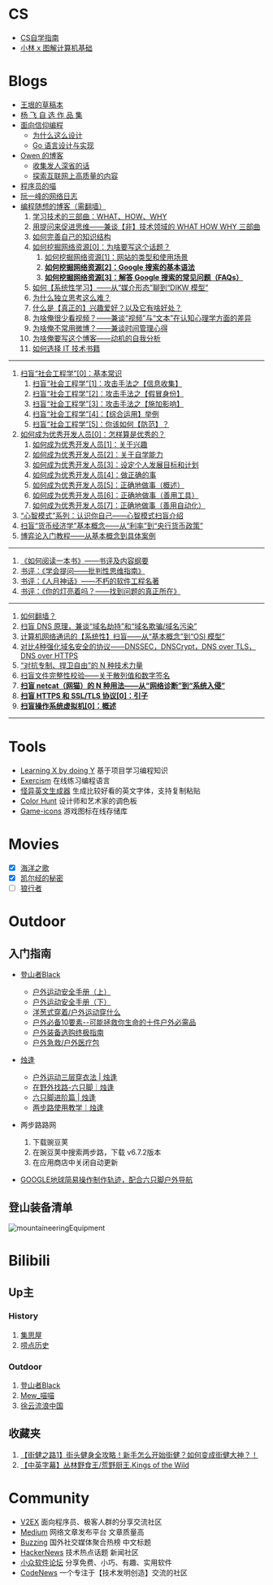# CS
- [CS自学指南](https://csdiy.wiki/CS%E5%AD%A6%E4%B9%A0%E8%A7%84%E5%88%92/)
- [小林 x 图解计算机基础](https://xiaolincoding.com/)
# Blogs
- [王垠的草稿本](https://yinwang1.wordpress.com/)
- [杨 飞 自 选 作 品 集](http://www.999kg.com/)
- [面向信仰编程](https://draveness.me/)
	- [为什么这么设计](https://draveness.me/whys-the-design/)
	- [Go 语言设计与实现](https://draveness.me/golang/)
- [Owen 的博客](https://www.owenyoung.com/)
	- [收集发人深省的话](https://www.owenyoung.com/quotes/)
	- [探索互联网上高质量的内容](https://www.owenyoung.com/sources/)
- [程序员的喵](https://catcoding.me/)
- [阮一峰的网络日志](https://www.ruanyifeng.com/blog/)
- [编程随想的博客（需翻墙）](https://program-think.blogspot.com/)
	1. [学习技术的三部曲：WHAT、HOW、WHY](https://program-think.blogspot.com/2009/02/study-technology-in-three-steps.html)
	2. [用提问来促进思维——兼谈【非】技术领域的 WHAT HOW WHY 三部曲](https://program-think.blogspot.com/2012/03/think-what-how-why.html)
	3. [如何完善自己的知识结构](https://program-think.blogspot.com/2013/09/knowledge-structure.html)
	4. [如何挖掘网络资源[0]：为啥要写这个话题？](https://program-think.blogspot.com/2013/03/internet-resource-discovery-0.html)
		1. [如何挖掘网络资源[1]：网站的类型和使用场景](https://program-think.blogspot.com/2013/03/internet-resource-discovery-1.html)
		2. **[如何挖掘网络资源[2]：Google 搜索的基本语法](https://program-think.blogspot.com/2013/03/internet-resource-discovery-2.html)**
		3. **[如何挖掘网络资源[3]：解答 Google 搜索的常见问题（FAQs）](https://program-think.blogspot.com/2013/03/internet-resource-discovery-3.html)**
	5. [如何【系统性学习】——从“媒介形态”聊到“DIKW 模型”](https://program-think.blogspot.com/2019/10/Systematic-Learning.html)
	6. [为什么独立思考这么难？](https://program-think.blogspot.com/2019/03/Why-Thinking-Hard-So-Hard.html)
	7. [什么是【真正的】兴趣爱好？以及它有啥好处？](https://program-think.blogspot.com/2015/12/Hobbies-and-Interests.html)
	8. [为啥俺很少看视频？——兼谈“视频”与“文本”在认知心理学方面的差异](https://program-think.blogspot.com/2017/08/Some-Reasons-to-Watch-Less-Videos.html)
	9. [为啥俺不常用微博？——兼谈时间管理心得](https://program-think.blogspot.com/2012/02/microblog-and-time-management.html)
	10. [为啥俺要写这个博客——动机的自我分析](https://program-think.blogspot.com/2013/04/why-write-blog.html)
	11. [如何选择 IT 技术书籍](https://program-think.blogspot.com/2009/01/choose-it-book.html)
***
1. [扫盲“社会工程学”[0]：基本常识](https://program-think.blogspot.com/2009/05/social-engineering-0-overview.html)
	1. [扫盲“社会工程学”[1]：攻击手法之【信息收集】](https://program-think.blogspot.com/2009/05/social-engineering-1-gather-information.html)
	2. [扫盲“社会工程学”[2]：攻击手法之【假冒身份】](https://program-think.blogspot.com/2009/05/social-engineering-2-pretend.html)
	3. [扫盲“社会工程学”[3]：攻击手法之【施加影响】](https://program-think.blogspot.com/2009/05/social-engineering-3-influence.html)
	4. [扫盲“社会工程学”[4]：【综合运用】举例](https://program-think.blogspot.com/2009/06/social-engineering-4-example.html)
	5. [扫盲“社会工程学”[5]：你该如何【防范】？](https://program-think.blogspot.com/2009/07/social-engineering-5-defend.html)
2. [如何成为优秀开发人员[0]：怎样算是优秀的？](https://program-think.blogspot.com/2009/01/0.html)
	1. [如何成为优秀开发人员[1]：关于兴趣](https://program-think.blogspot.com/2009/01/1.html)
	2. [如何成为优秀开发人员[2]：关于自学能力](https://program-think.blogspot.com/2009/01/2.html)
	3. [如何成为优秀开发人员[3]：设定个人发展目标和计划](https://program-think.blogspot.com/2009/01/3.html)
	4. [如何成为优秀开发人员[4]：做正确的事](https://program-think.blogspot.com/2009/01/4.html)
	5. [如何成为优秀开发人员[5]：正确地做事（概述）](https://program-think.blogspot.com/2009/02/5.html)
	6. [如何成为优秀开发人员[6]：正确地做事（善用工具）](https://program-think.blogspot.com/2009/02/6.html)
	7. [如何成为优秀开发人员[7]：正确地做事（善用自动化）](https://program-think.blogspot.com/2009/02/7.html)
3. [“心智模式”系列：认识你自己——心智模式扫盲介绍](https://program-think.blogspot.com/2010/02/about-mental-model.html)
4. [扫盲“货币经济学”基本概念——从“利率”到“央行货币政策”](https://program-think.blogspot.com/2019/08/Monetary-Economics.html)
5. [博弈论入门教程——从基本概念到具体案例](https://program-think.blogspot.com/2020/11/Game-Theory.html)
***
1. [《如何阅读一本书》——书评及内容纲要](https://program-think.blogspot.com/2013/04/how-to-read-book.html)
2. [书评：《学会提问——批判性思维指南》](https://program-think.blogspot.com/2010/10/book-review-asking-right-questions.html)
3. [书评：《人月神话》——不朽的软件工程名著](https://program-think.blogspot.com/2009/03/book-review-mythical-man-month.html)
4.  [书评：《你的灯亮着吗？——找到问题的真正所在》](https://program-think.blogspot.com/2009/07/book-review-are-your-lights-on.html)
***
1. [如何翻墙？](https://program-think.blogspot.com/2009/05/how-to-break-through-gfw.html)
2. [扫盲 DNS 原理，兼谈“域名劫持”和“域名欺骗/域名污染”](https://program-think.blogspot.com/2014/01/dns.html)
3. [计算机网络通讯的【系统性】扫盲——从“基本概念”到“OSI 模型”](https://program-think.blogspot.com/2021/03/Computer-Networks-Overview.html)
4. [对比4种强化域名安全的协议——DNSSEC，DNSCrypt，DNS over TLS，DNS over HTTPS](https://program-think.blogspot.com/2018/10/Comparison-of-DNS-Protocols.html)
5. [“对抗专制、捍卫自由”的 N 种技术力量](https://program-think.blogspot.com/2015/08/Technology-and-Freedom.html)
6. [扫盲文件完整性校验——关于散列值和数字签名](https://program-think.blogspot.com/2013/02/file-integrity-check.html)
7. **[扫盲 netcat（网猫）的 N 种用法——从“网络诊断”到“系统入侵”](https://program-think.blogspot.com/2019/09/Netcat-Tricks.html)**
8. **[扫盲 HTTPS 和 SSL/TLS 协议[0]：引子](https://program-think.blogspot.com/2014/11/https-ssl-tls-0.html)**
9. **[扫盲操作系统虚拟机[0]：概述](https://program-think.blogspot.com/2012/10/system-vm-0.html)**
***
# Tools
- [Learning X by doing Y](https://aquadzn.github.io/learn-x-by-doing-y/) 基于项目学习编程知识
- [Exercism](https://exercism.org/tracks) 在线练习编程语言
- [怪异英文生成器](https://www.dute.org/weird-fonts) 生成比较好看的英文字体，支持复制粘贴
- [Color Hunt](https://colorhunt.co/) 设计师和艺术家的调色板
- [Game-icons](https://game-icons.net/) 游戏图标在线存储库
# Movies
+ [x] [海洋之歌](http://www.wsscsc.com/play/26699-1-1.html)
+ [x] [凯尔经的秘密](https://www.youtube.com/watch?v=oe_JogMlDDw&t=2517s)
+ [ ] [狼行者](https://www.olevod.com/index.php/vod/play/id/23227/sid/1/nid/1.html)
# Outdoor
## 入门指南
- [登山者Black](https://space.bilibili.com/5682935)
	- [户外运动安全手册（上）](https://www.bilibili.com/video/BV1qe411x7gc/?spm_id_from=333.999.0.0&vd_source=ae16ff6478eb15c1b87880540263910b)
	- [户外运动安全手册（下）](https://www.bilibili.com/video/BV1rf4y1U7FZ/?spm_id_from=333.337.search-card.all.click&vd_source=ae16ff6478eb15c1b87880540263910b)
	- [洋葱式穿着/户外运动穿什么](https://www.bilibili.com/video/BV1xE411j77f/?spm_id_from=333.999.0.0&vd_source=ae16ff6478eb15c1b87880540263910b)
	- [户外必备10要素--可能拯救你生命的十件户外必需品](https://www.bilibili.com/video/BV14U4y1577f/?spm_id_from=333.999.0.0&vd_source=ae16ff6478eb15c1b87880540263910b)
	- [户外装备选购终极指南](https://www.bilibili.com/video/BV18z411h7Wq/?vd_source=ae16ff6478eb15c1b87880540263910b)
	- [户外急救/户外医疗包](https://www.bilibili.com/video/BV1ft4y1Q7nh/?spm_id_from=333.999.0.0&vd_source=ae16ff6478eb15c1b87880540263910b)

- [烛逢](https://space.bilibili.com/604006215)
	- [户外运动三层穿衣法 | 烛逢](https://www.bilibili.com/video/BV1CQ4y1v7qo/?spm_id_from=333.788&vd_source=ae16ff6478eb15c1b87880540263910b)
	- [在野外找路-六只脚｜烛逢](https://www.bilibili.com/video/BV1Tr4y1C7XT/?spm_id_from=333.788&vd_source=ae16ff6478eb15c1b87880540263910b)
	- [六只脚进阶篇 | 烛逢](https://www.bilibili.com/video/BV1af4y1T7dK/?spm_id_from=333.788&vd_source=ae16ff6478eb15c1b87880540263910b)
	- [两步路使用教学｜烛逢](https://www.bilibili.com/video/BV1Mi4y117Zc/?spm_id_from=333.999.0.0&vd_source=ae16ff6478eb15c1b87880540263910b)

- 两步路路网
	1. 下载豌豆荚
	2. 在豌豆荚中搜索两步路，下载 v6.7.2版本
	3. 在应用商店中关闭自动更新

- [GOOGLE地球简易操作制作轨迹，配合六只脚户外导航](https://mp.weixin.qq.com/s/bCp1WXavE7DeweMb9WoDkw)

## 登山装备清单
![mountaineeringEquipment](https://bu.dusays.com/2022/10/30/635e1c4fb1e10.png)
# Bilibili 
## Up主
### History 
1. [集思屋](https://space.bilibili.com/1103935173?spm_id_from=333.337.0.0)
2. [唠点历史](https://space.bilibili.com/10698584?spm_id_from=333.337.0.0)
### Outdoor 
1. [登山者Black](https://space.bilibili.com/5682935)
2. [Mew_喵喵](https://space.bilibili.com/480567097/?spm_id_from=333.999.0.0)
3. [徐云流浪中国](https://space.bilibili.com/697166795)
## 收藏夹
1. [【街健之路1】街头健身全攻略！新手怎么开始街健？如何变成街健大神？！](https://www.bilibili.com/video/BV1cW411Z7jU/?spm_id_from=333.999.0.0&vd_source=ae16ff6478eb15c1b87880540263910b)
2. [【中英字幕】丛林野食王/荒野厨王.Kings of the Wild](https://www.bilibili.com/video/BV1Fb4y1x755/?spm_id_from=333.999.0.0&vd_source=ae16ff6478eb15c1b87880540263910b)
# Community
- [V2EX](https://www.v2ex.com/) 面向程序员、极客人群的分享交流社区
- [Medium](https://medium.com/) 网络文章发布平台 文章质量高
- [Buzzing](https://www.buzzing.cc/) 国外社交媒体聚合热榜 中文标题 
- [HackerNews](https://news.ycombinator.com/) 技术热点话题 新闻社区
- [小众软件论坛](https://meta.appinn.net/) 分享免费、小巧、有趣、实用软件
- [CodeNews](https://codenews.cc/) 一个专注于【技术发明创造】交流的社区